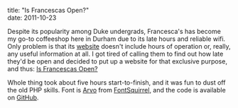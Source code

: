 title: "Is Francescas Open?"  
date: 2011-10-23

Despite its popularity among Duke undergrads, Francesca's has become my go-to coffeeshop here in Durham due to its late hours and reliable wifi. Only problem is that its [website][web] doesn't include hours of operation or, really, any useful information at all. I got tired of calling them to find out how late they'd be open and decided to put up a website for that exclusive purpose, and thus: [Is Francescas Open?][ifo]

  [web]: http://www.francescasdessertcaffe.com/
  [ifo]: http://isfrancescasopen.com/ 

Whole thing took about five hours start-to-finish, and it was fun to dust off the old PHP skills. Font is [Arvo][avr] from [FontSquirrel][fnt], and the code is available on [GitHub][gth].

  [avr]: http://www.fontsquirrel.com/fonts/arvo  
  [fnt]: http://www.fontsquirrel.com/ 
  [gth]: https://github.com/dce/isfrancescasopen 
